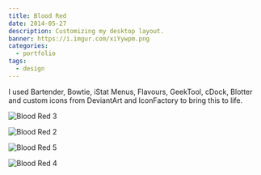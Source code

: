 ```yaml
---
title: Blood Red
date: 2014-05-27
description: Customizing my desktop layout.
banner: https://i.imgur.com/xiYywpm.png
categories:
  - portfolio
tags:
  - design
---
```


I used Bartender, Bowtie, iStat Menus, Flavours, GeekTool, cDock, Blotter and custom icons from DeviantArt and IconFactory to bring this to life.

![Blood Red 3](https://i.imgur.com/PM53qwu.png)

![Blood Red 2](https://i.imgur.com/biwNbIo.png)

![Blood Red 5](https://i.imgur.com/2jwnjDR.png)

![Blood Red 4](https://i.imgur.com/Y83Vweg.png)
